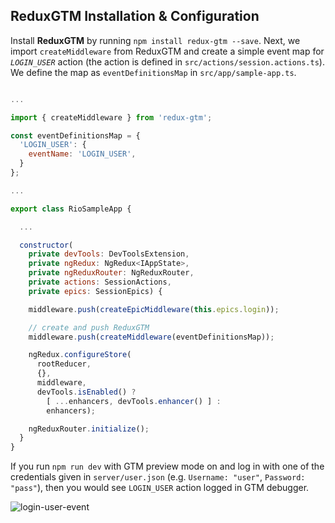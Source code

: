 ## ReduxGTM Installation & Configuration
Install **ReduxGTM** by running `npm install redux-gtm --save`.
Next, we import `createMiddleware` from ReduxGTM and create a simple event map for _`LOGIN_USER`_ action (the action is defined in `src/actions/session.actions.ts`). We define the map as `eventDefinitionsMap` in `src/app/sample-app.ts`.

```js

...

import { createMiddleware } from 'redux-gtm';

const eventDefinitionsMap = {
  'LOGIN_USER': {
    eventName: 'LOGIN_USER',
  }
};

...

export class RioSampleApp {

  ...

  constructor(
    private devTools: DevToolsExtension,
    private ngRedux: NgRedux<IAppState>,
    private ngReduxRouter: NgReduxRouter,
    private actions: SessionActions,
    private epics: SessionEpics) {

    middleware.push(createEpicMiddleware(this.epics.login));

    // create and push ReduxGTM
    middleware.push(createMiddleware(eventDefinitionsMap));

    ngRedux.configureStore(
      rootReducer,
      {},
      middleware,
      devTools.isEnabled() ?
        [ ...enhancers, devTools.enhancer() ] :
        enhancers);

    ngReduxRouter.initialize();
  }
}
```

If you run `npm run dev` with GTM preview mode on and log in with one of the credentials given in `server/user.json` (e.g. `Username: "user"`, `Password: "pass"`), then you would see `LOGIN_USER` action logged in GTM debugger.

![login-user-event](https://cloud.githubusercontent.com/assets/4659414/20890852/7d281530-bad6-11e6-9d0c-9c8ade8989cb.gif)
